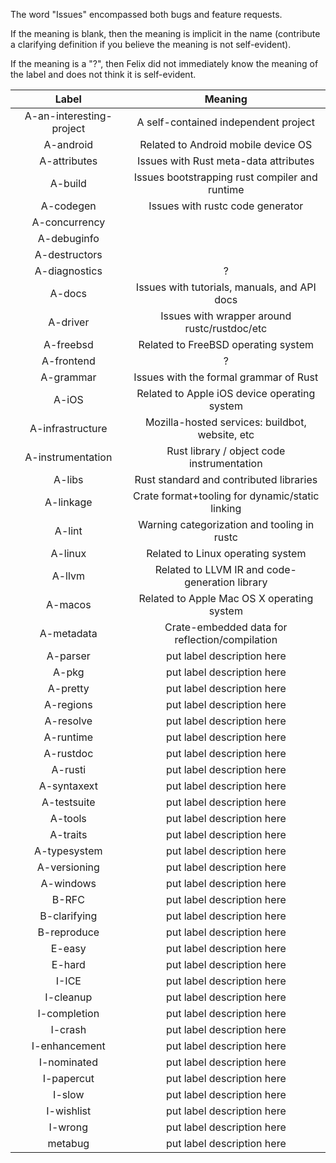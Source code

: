 The word "Issues" encompassed both bugs and feature requests.

If the meaning is blank, then the meaning is implicit in the name
(contribute a clarifying definition if you believe the meaning is not
self-evident).

If the meaning is a "?", then Felix did not immediately know the
meaning of the label and does not think it is self-evident.

| Label                      |               Meaning                           |
|:------------------------:|:-----------------------------------------------:|
| A-an-interesting-project | A self-contained independent project            |
| A-android                | Related to Android mobile device OS             |
| A-attributes             | Issues with Rust meta-data attributes           |
| A-build                  | Issues bootstrapping rust compiler and runtime  |
| A-codegen                | Issues with rustc code generator                |
| A-concurrency            |                                                 |
| A-debuginfo              |                                                 |
| A-destructors            |                                                 |
| A-diagnostics            | ? |
| A-docs                   | Issues with tutorials, manuals, and API docs    |
| A-driver                 | Issues with wrapper around rustc/rustdoc/etc    |
| A-freebsd                | Related to FreeBSD operating system             |
| A-frontend               | ? |
| A-grammar                | Issues with the formal grammar of Rust          |
| A-iOS                    | Related to Apple iOS device operating system    |
| A-infrastructure         | Mozilla-hosted services: buildbot, website, etc |
| A-instrumentation        | Rust library / object code instrumentation      |
| A-libs                   | Rust standard and contributed libraries         |
| A-linkage                | Crate format+tooling for dynamic/static linking |
| A-lint                   | Warning categorization and tooling in rustc     |
| A-linux                  | Related to Linux operating system               |
| A-llvm                   | Related to LLVM IR and code-generation library  |
| A-macos                  | Related to Apple Mac OS X operating system      |
| A-metadata               | Crate-embedded data for reflection/compilation  |
| A-parser                 | put label description here                      |
| A-pkg                    | put label description here                      |
| A-pretty                 | put label description here                      |
| A-regions                | put label description here                      |
| A-resolve                | put label description here                      |
| A-runtime                | put label description here                      |
| A-rustdoc                | put label description here                      |
| A-rusti                  | put label description here                      |
| A-syntaxext              | put label description here                      |
| A-testsuite              | put label description here                      |
| A-tools                  | put label description here                      |
| A-traits                 | put label description here                      |
| A-typesystem             | put label description here                      |
| A-versioning             | put label description here                      |
| A-windows                | put label description here                      |
| B-RFC                    | put label description here                      |
| B-clarifying             | put label description here                      |
| B-reproduce              | put label description here                      |
| E-easy                   | put label description here                      |
| E-hard                   | put label description here                      |
| I-ICE                    | put label description here                      |
| I-cleanup                | put label description here                      |
| I-completion             | put label description here                      |
| I-crash                  | put label description here                      |
| I-enhancement            | put label description here                      |
| I-nominated              | put label description here                      |
| I-papercut               | put label description here                      |
| I-slow                   | put label description here                      |
| I-wishlist               | put label description here                      |
| I-wrong                  | put label description here                      |
| metabug                  | put label description here                      |
